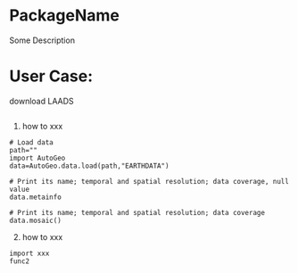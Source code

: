 # PackageName
Some Description







# User Case:
download LAADS
```

```

1. how to xxx
```
# Load data 
path=""
import AutoGeo
data=AutoGeo.data.load(path,"EARTHDATA")

# Print its name; temporal and spatial resolution; data coverage, null value
data.metainfo

# Print its name; temporal and spatial resolution; data coverage
data.mosaic()
```
2. how to xxx
```
import xxx
func2
```